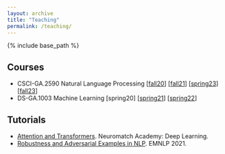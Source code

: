 ```yaml
---
layout: archive
title: "Teaching"
permalink: /teaching/
---
```


{% include base_path %}

## Courses
- CSCI-GA.2590 Natural Language Processing
  [[fall20](https://nyu-cs2590.github.io/fall2020/)]
  [[fall21](https://nyu-cs2590.github.io/fall2021/)]
  [[spring23](https://nyu-cs2590.github.io/spring2023/)]
  [[fall23](https://nyu-cs2590.github.io/fall2023/)]
- DS-GA.1003 Machine Learning
  [spring20]
  [[spring21](https://nyu-ds1003.github.io/spring2021)]
  [[spring22](https://nyu-ds1003.github.io/spring2022)]

## Tutorials
- [Attention and Transformers](https://deeplearning.neuromatch.io/tutorials/W3D1_AttentionAndTransformers/student/W3D1_Tutorial1.html). Neuromatch Academy: Deep Learning.
- [Robustness and Adversarial Examples in NLP](https://robustnlp-tutorial.github.io). EMNLP 2021.
